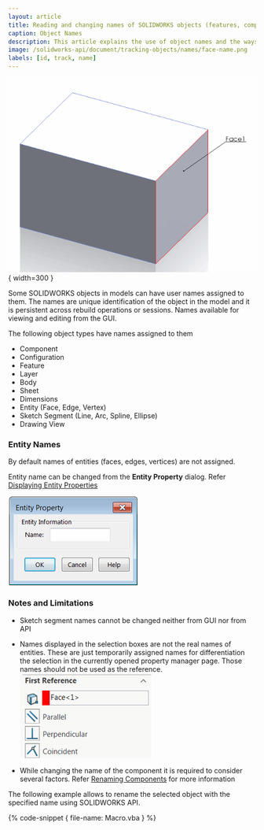 ```yaml
---
layout: article
title: Reading and changing names of SOLIDWORKS objects (features, components, views) using API
caption: Object Names
description: This article explains the use of object names and the ways to read and change the names
image: /solidworks-api/document/tracking-objects/names/face-name.png
labels: [id, track, name]
---
```

![Named face](face-name.png){ width=300 }

Some SOLIDWORKS objects in models can have user names assigned to them. The names are unique identification of the object in the model and it is persistent across rebuild operations or sessions. Names available for viewing and editing from the GUI.

The following object types have names assigned to them

* Component
* Configuration
* Feature
* Layer
* Body
* Sheet
* Dimensions
* Entity (Face, Edge, Vertex)
* Sketch Segment (Line, Arc, Spline, Ellipse)
* Drawing View

### Entity Names

By default names of entities (faces, edges, vertices) are not assigned.

Entity name can be changed from the **Entity Property** dialog. Refer [Displaying Entity Properties](http://help.solidworks.com/2017/english/solidworks/sldworks/hidd_ent_property.htm)

![Entity Property dialog box for assigning the entity name](entity-property.png)

### Notes and Limitations

* Sketch segment names cannot be changed neither from GUI nor from API

* Names displayed in the selection boxes are not the real names of entities. These are just temporarily assigned names for differentiation the selection in the currently opened property manager page. Those names should not be used as the reference.
![Temporarily name of face used in the property manager page](temp-face-name.png)

* While changing the name of the component it is required to consider several factors. Refer [Renaming Components](solidworks-api/document/assembly/components/rename/) for more information

The following example allows to rename the selected object with the specified name using SOLIDWORKS API.

{% code-snippet { file-name: Macro.vba } %}
